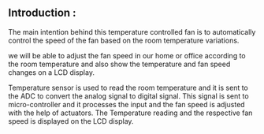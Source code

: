 ﻿## Introduction :

The main intention behind this temperature controlled fan is to automatically control the speed of the fan based on the room temperature variations. 

we will be able to adjust the fan speed in our home or office according to the room temperature and also show the temperature and fan speed changes on a LCD display. 

Temperature sensor is used to read the room temperature and it is sent to the ADC to convert the analog signal to digital signal. This signal is sent to micro-controller and it processes the input and the fan speed is adjusted with the help of actuators. The Temperature reading and the respective fan speed is displayed on the LCD display. 


 
